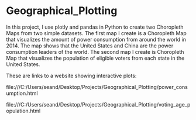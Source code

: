 # Geographical_Plotting

In this project, I use plotly and pandas in Python to create two Choropleth Maps from two simple datasets. 
The first map I create is a Choropleth Map that visualizes the amount of power consumption from around the 
world in 2014. The map shows that the United States and China are the power consumption leaders of the world. 
The second map I create is Choropleth Map that visualizes the population of eligible voters from each state in
the United States.

These are links to a website showing interactive plots:

file:///C:/Users/seand/Desktop/Projects/Geographical_Plotting/power_consumption.html

file:///C:/Users/seand/Desktop/Projects/Geographical_Plotting/voting_age_population.html
